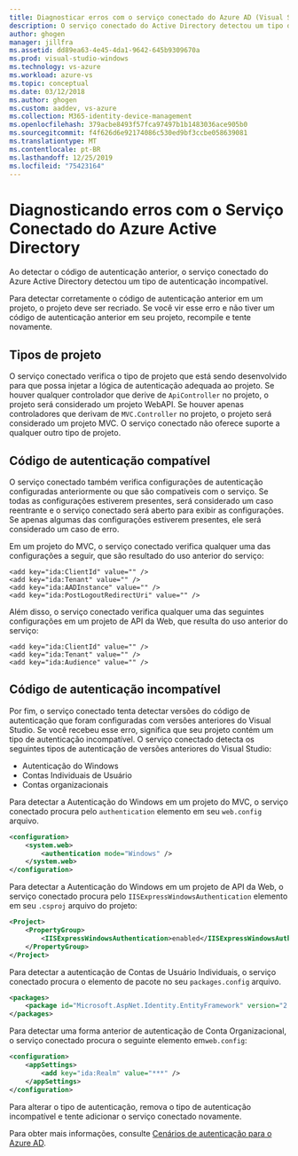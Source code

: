 ```yaml
---
title: Diagnosticar erros com o serviço conectado do Azure AD (Visual Studio)
description: O serviço conectado do Active Directory detectou um tipo de autenticação incompatível
author: ghogen
manager: jillfra
ms.assetid: dd89ea63-4e45-4da1-9642-645b9309670a
ms.prod: visual-studio-windows
ms.technology: vs-azure
ms.workload: azure-vs
ms.topic: conceptual
ms.date: 03/12/2018
ms.author: ghogen
ms.custom: aaddev, vs-azure
ms.collection: M365-identity-device-management
ms.openlocfilehash: 379acbe8493f57fca97497b1b1483036ace905b0
ms.sourcegitcommit: f4f626d6e92174086c530ed9bf3ccbe058639081
ms.translationtype: MT
ms.contentlocale: pt-BR
ms.lasthandoff: 12/25/2019
ms.locfileid: "75423164"
---
```

# <a name="diagnosing-errors-with-the-azure-active-directory-connected-service"></a>Diagnosticando erros com o Serviço Conectado do Azure Active Directory

Ao detectar o código de autenticação anterior, o serviço conectado do Azure Active Directory detectou um tipo de autenticação incompatível.

Para detectar corretamente o código de autenticação anterior em um projeto, o projeto deve ser recriado. Se você vir esse erro e não tiver um código de autenticação anterior em seu projeto, recompile e tente novamente.

## <a name="project-types"></a>Tipos de projeto

O serviço conectado verifica o tipo de projeto que está sendo desenvolvido para que possa injetar a lógica de autenticação adequada ao projeto. Se houver qualquer controlador que derive de `ApiController` no projeto, o projeto será considerado um projeto WebAPI. Se houver apenas controladores que derivam de `MVC.Controller` no projeto, o projeto será considerado um projeto MVC. O serviço conectado não oferece suporte a qualquer outro tipo de projeto.

## <a name="compatible-authentication-code"></a>Código de autenticação compatível

O serviço conectado também verifica configurações de autenticação configuradas anteriormente ou que são compatíveis com o serviço. Se todas as configurações estiverem presentes, será considerado um caso reentrante e o serviço conectado será aberto para exibir as configurações.  Se apenas algumas das configurações estiverem presentes, ele será considerado um caso de erro.

Em um projeto do MVC, o serviço conectado verifica qualquer uma das configurações a seguir, que são resultado do uso anterior do serviço:

    <add key="ida:ClientId" value="" />
    <add key="ida:Tenant" value="" />
    <add key="ida:AADInstance" value="" />
    <add key="ida:PostLogoutRedirectUri" value="" />

Além disso, o serviço conectado verifica qualquer uma das seguintes configurações em um projeto de API da Web, que resulta do uso anterior do serviço:

    <add key="ida:ClientId" value="" />
    <add key="ida:Tenant" value="" />
    <add key="ida:Audience" value="" />

## <a name="incompatible-authentication-code"></a>Código de autenticação incompatível

Por fim, o serviço conectado tenta detectar versões do código de autenticação que foram configuradas com versões anteriores do Visual Studio. Se você recebeu esse erro, significa que seu projeto contém um tipo de autenticação incompatível. O serviço conectado detecta os seguintes tipos de autenticação de versões anteriores do Visual Studio:

* Autenticação do Windows
* Contas Individuais de Usuário
* Contas organizacionais

Para detectar a Autenticação do Windows em um projeto do MVC, o serviço conectado procura pelo `authentication` elemento em seu `web.config` arquivo.

```xml
<configuration>
    <system.web>
        <authentication mode="Windows" />
    </system.web>
</configuration>
```

Para detectar a Autenticação do Windows em um projeto de API da Web, o serviço conectado procura pelo `IISExpressWindowsAuthentication` elemento em seu `.csproj` arquivo do projeto:

```xml
<Project>
    <PropertyGroup>
        <IISExpressWindowsAuthentication>enabled</IISExpressWindowsAuthentication>
    </PropertyGroup>
</Project>
```

Para detectar a autenticação de Contas de Usuário Individuais, o serviço conectado procura o elemento de pacote no seu `packages.config` arquivo.

```xml
<packages>
    <package id="Microsoft.AspNet.Identity.EntityFramework" version="2.1.0" targetFramework="net45" />
</packages>
```

Para detectar uma forma anterior de autenticação de Conta Organizacional, o serviço conectado procura o seguinte elemento em`web.config`:

```xml
<configuration>
    <appSettings>
        <add key="ida:Realm" value="***" />
    </appSettings>
</configuration>
```

Para alterar o tipo de autenticação, remova o tipo de autenticação incompatível e tente adicionar o serviço conectado novamente.

Para obter mais informações, consulte [Cenários de autenticação para o Azure AD](authentication-scenarios.md).
